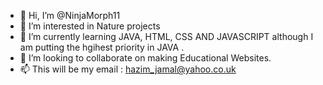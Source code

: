 - 👋 Hi, I’m @NinjaMorph11
- 👀 I’m interested in Nature projects
- 🌱 I’m currently learning JAVA, HTML, CSS AND JAVASCRIPT although I am putting the hgihest priority in JAVA . 
- 💞️ I’m looking to collaborate on making Educational Websites.
- 📫 This will be my email : hazim_jamal@yahoo.co.uk
  

<!---
NinjaMorph11/NinjaMorph11 is a ✨ special ✨ repository because its `README.md` (this file) appears on your GitHub profile.
You can click the Preview link to take a look at your changes.
--->
